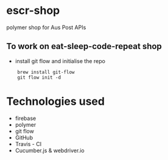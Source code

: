 # escr-shop
polymer shop for Aus Post APIs

## To work on eat-sleep-code-repeat shop

* install git flow and initialise the repo
``` 
    brew install git-flow
    git flow init -d
```

# Technologies used

* firebase
* polymer
* git flow
* GitHub
* Travis - CI
* Cucumber.js & webdriver.io

